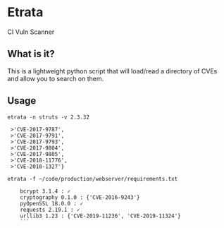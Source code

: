 # Etrata
CI Vuln Scanner

## What is it?
This is a lightweight python script that will load/read a directory of CVEs and allow you to search on them.

## Usage
`etrata -n struts -v 2.3.32`

```>{'CVE-2017-12611',
 >'CVE-2017-9787',
 >'CVE-2017-9791',
 >'CVE-2017-9793',
 >'CVE-2017-9804',
 >'CVE-2017-9805',
 >'CVE-2018-11776',
 >'CVE-2018-1327'}
 ```

`etrata -f ~/code/production/webserver/requirements.txt`
```  
    bcrypt 3.1.4 : ✓
    cryptography 0.1.0 : {'CVE-2016-9243'}
    pyOpenSSL 18.0.0 : ✓
    requests 2.19.1 : ✓
    urllib3 1.23 : {'CVE-2019-11236', 'CVE-2019-11324'}
    ```
